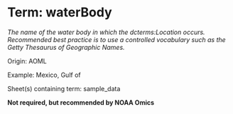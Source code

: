 # Term: waterBody

*The name of the water body in which the dcterms:Location occurs.   Recommended best practice is to use a controlled vocabulary such as the Getty Thesaurus of Geographic Names.*

Origin: AOML

Example: Mexico, Gulf of

Sheet(s) containing term: sample_data

**Not required, but recommended by NOAA Omics**
